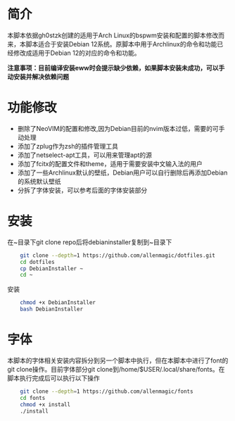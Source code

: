 # 简介
本脚本依据gh0stzk创建的适用于Arch Linux的bspwm安装和配置的脚本修改而来，本脚本适合于安装Debian 12系统。原脚本中用于Archlinux的命令和功能已经修改成适用于Debian 12的对应的命令和功能。

**注意事项：目前编译安装eww时会提示缺少依赖，如果脚本安装未成功，可以手动安装并解决依赖问题**

# 功能修改
- 删除了NeoVIM的配置和修改,因为Debian目前的nvim版本过低，需要的可手动处理
- 添加了zplug作为zsh的插件管理工具
- 添加了netselect-apt工具，可以用来管理apt的源
- 添加了fcitx的配置文件和theme，适用于需要安装中文输入法的用户
- 添加了一些Archlinux默认的壁纸，Debian用户可以自行删除后再添加Debian的系统默认壁纸
- 分拆了字体安装，可以参考后面的字体安装部分

# 安装
在\~目录下git clone repo后将debianinstaller复制到\~目录下
```bash
    git clone --depth=1 https://github.com/allenmagic/dotfiles.git 
    cd dotfiles
    cp DebianInstaller ~
    cd ~
```

安装
```bash
    chmod +x DebianInstaller
    bash DebianInstaller
```

# 字体
本脚本的字体相关安装内容拆分到另一个脚本中执行，但在本脚本中进行了font的git clone操作。目前字体部分git clone到/home/$USER/.local/share/fonts。在脚本执行完成后可以执行以下操作
```bash
    git clone --depth=1 https://github.com/allenmagic/fonts
    cd fonts
    chmod +x install
    ./install
```
